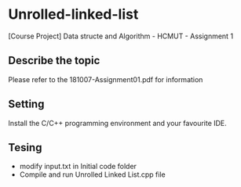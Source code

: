 # Unrolled-linked-list
[Course Project] Data structe and Algorithm - HCMUT - Assignment 1 

## Describe the topic
Please refer to the 181007-Assignment01.pdf for information

## Setting
Install the C/C++ programming environment and your favourite IDE.

## Tesing
- modify input.txt in Initial code folder
- Compile and run Unrolled Linked List.cpp file
